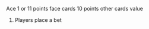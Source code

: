 
Ace             1 or 11 points
face cards      10 points
other cards     value

1) Players place a bet 